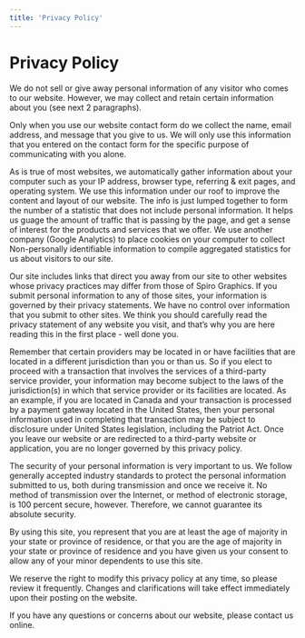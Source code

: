 ```yaml
---
title: 'Privacy Policy'
---
```


# Privacy Policy

We do not sell or give away personal information of any visitor who comes to our website. However, we may collect and retain certain information about you (see next 2 paragraphs).

Only when you use our website contact form do we collect the name, email address, and message that you give to us.  We will only use this information that you entered on the contact form for the specific purpose of communicating with you alone.

As is true of most websites, we automatically gather information about your computer such as your IP address, browser type, referring & exit pages, and operating system. We use this information under our roof to improve the content and layout of our website. The info is just lumped together to form the number of a statistic that does not include personal information. It helps us guage the amount of traffic that is passing by the page, and get a sense of interest for the products and services that we offer. We use another company (Google Analytics) to place cookies on your computer to collect Non-personally identifiable information to compile aggregated statistics for us about visitors to our site.

Our site includes links that direct you away from our site to other websites whose privacy practices may differ from those of Spiro Graphics. If you submit personal information to any of those sites, your information is governed by their privacy statements. We have no control over information that you submit to other sites.  We think you should carefully read the privacy statement of any website you visit, and that’s why you are here reading this in the first place - well done you.

Remember that certain providers may be located in or have facilities that are located in a different jurisdiction than you or than us. So if you elect to proceed with a transaction that involves the services of a third-party service provider, your information may become subject to the laws of the jurisdiction(s) in which that service provider or its facilities are located. As an example, if you are located in Canada and your transaction is processed by a payment gateway located in the United States, then your personal information used in completing that transaction may be subject to disclosure under United States legislation, including the Patriot Act. Once you leave our website or are redirected to a third-party website or application, you are no longer governed by this privacy policy.

The security of your personal information is very important to us. We follow generally accepted industry standards to protect the personal information submitted to us, both during transmission and once we receive it. No method of transmission over the Internet, or method of electronic storage, is 100 percent secure, however. Therefore, we cannot guarantee its absolute security.

By using this site, you represent that you are at least the age of majority in your state or province of residence, or that you are the age of majority in your state or province of residence and you have given us your consent to allow any of your minor dependents to use this site.

We reserve the right to modify this privacy policy at any time, so please review it frequently. Changes and clarifications will take effect immediately upon their posting on the website. 

If you have any questions or concerns about our website, please contact us online.

